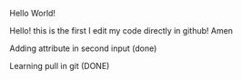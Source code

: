 Hello World!

Hello! this is the first I edit my code directly in github! Amen

Adding attribute in second input (done)

Learning pull in git (DONE)
